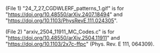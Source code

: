 (File 1) "24_7_27_CGDWLERF_patterns_1.gif" is for "https://doi.org/10.48550/arXiv.2407.18494" and "https://doi.org/10.1103/PhysRevE.111.024305". 

(File 2) "arxiv_2504_11911_MC_Codes.c" is for "https://doi.org/10.48550/arXiv.2504.11911" and "https://doi.org/10.1103/2x7c-ffpc" (Phys. Rev. E 111, 064309). 
